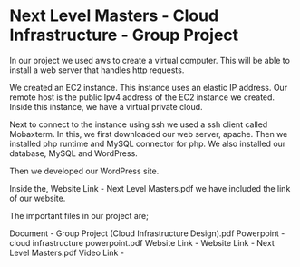# Next Level Masters - Cloud Infrastructure - Group Project

In our project we used aws to create a virtual computer. This will be able to install a web server that handles http requests. 

We created an EC2 instance. This instance uses an elastic IP address. Our remote host is the public Ipv4 address of the EC2 instance we created. Inside this instance, we have a virtual private cloud.

Next to connect to the instance using ssh we used a ssh client called Mobaxterm. In this, we first downloaded our web server, apache. Then we installed php runtime and MySQL connector for php. We also installed our database, MySQL and WordPress.

Then we developed our WordPress site. 

Inside the, Website Link - Next Level Masters.pdf we have included the link of our website. 

The important files in our project are;

Document - Group Project (Cloud Infrastructure Design).pdf
Powerpoint - cloud infrastructure powerpoint.pdf
Website Link - Website Link - Next Level Masters.pdf
Video Link - 
